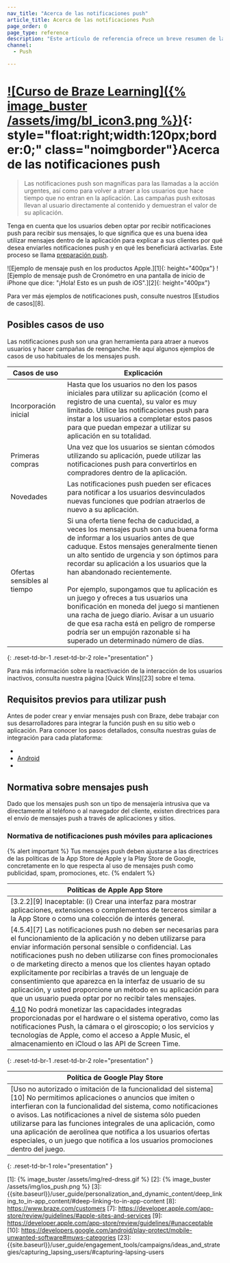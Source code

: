 ```yaml
---
nav_title: "Acerca de las notificaciones push"
article_title: Acerca de las notificaciones Push
page_order: 0
page_type: reference
description: "Este artículo de referencia ofrece un breve resumen de las notificaciones push, proporciona recursos para empezar a utilizar mensajes push y menciona algunas normas."
channel:
  - Push

---
```


# [![Curso de Braze Learning]({% image_buster /assets/img/bl_icon3.png %})](https://learning.braze.com/messaging-channels-push){: style="float:right;width:120px;border:0;" class="noimgborder"}Acerca de las notificaciones push

> Las notificaciones push son magníficas para las llamadas a la acción urgentes, así como para volver a atraer a los usuarios que hace tiempo que no entran en la aplicación. Las campañas push exitosas llevan al usuario directamente al contenido y demuestran el valor de su aplicación.

Tenga en cuenta que los usuarios deben optar por recibir notificaciones push para recibir sus mensajes, lo que significa que es una buena idea utilizar mensajes dentro de la aplicación para explicar a sus clientes por qué desea enviarles notificaciones push y en qué les beneficiará activarlas. Este proceso se llama [preparación push]({{site.baseurl}}/user_guide/message_building_by_channel/push/best_practices/push_primer_messages/).

![Ejemplo de mensaje push en los productos Apple.][1]{: height="400px"}  ![Ejemplo de mensaje push de Cronómetro en una pantalla de inicio de iPhone que dice: "¡Hola! Esto es un push de iOS".][2]{: height="400px"}

Para ver más ejemplos de notificaciones push, consulte nuestros [Estudios de casos][8].

## Posibles casos de uso

Las notificaciones push son una gran herramienta para atraer a nuevos usuarios y hacer campañas de reenganche. He aquí algunos ejemplos de casos de uso habituales de los mensajes push.

| Casos de uso | Explicación |
| -------- | ----------- |
| Incorporación inicial | Hasta que los usuarios no den los pasos iniciales para utilizar su aplicación (como el registro de una cuenta), su valor es muy limitado. Utilice las notificaciones push para instar a los usuarios a completar estos pasos para que puedan empezar a utilizar su aplicación en su totalidad. |
| Primeras compras | Una vez que los usuarios se sientan cómodos utilizando su aplicación, puede utilizar las notificaciones push para convertirlos en compradores dentro de la aplicación. |
| Novedades | Las notificaciones push pueden ser eficaces para notificar a los usuarios desvinculados nuevas funciones que podrían atraerlos de nuevo a su aplicación. |
| Ofertas sensibles al tiempo | Si una oferta tiene fecha de caducidad, a veces los mensajes push son una buena forma de informar a los usuarios antes de que caduque. Estos mensajes generalmente tienen un alto sentido de urgencia y son óptimos para recordar su aplicación a los usuarios que la han abandonado recientemente.<br><br> Por ejemplo, supongamos que tu aplicación es un juego y ofreces a tus usuarios una bonificación en moneda del juego si mantienen una racha de juego diario. Avisar a un usuario de que esa racha está en peligro de romperse podría ser un empujón razonable si ha superado un determinado número de días. |
{: .reset-td-br-1 .reset-td-br-2 role="presentation" }

Para más información sobre la reactivación de la interacción de los usuarios inactivos, consulta nuestra página [Quick Wins][23] sobre el tema.

## Requisitos previos para utilizar push

Antes de poder crear y enviar mensajes push con Braze, debe trabajar con sus desarrolladores para integrar la función push en su sitio web o aplicación. Para conocer los pasos detallados, consulta nuestras guías de integración para cada plataforma:

- 
- [Android]({{site.baseurl}}/developer_guide/platform_integration_guides/android/push_notifications/?tab=android)
- 

## Normativa sobre mensajes push

Dado que los mensajes push son un tipo de mensajería intrusiva que va directamente al teléfono o al navegador del cliente, existen directrices para el envío de mensajes push a través de aplicaciones y sitios.

### Normativa de notificaciones push móviles para aplicaciones

{% alert important %}
Tus mensajes push deben ajustarse a las directrices de las políticas de la App Store de Apple y la Play Store de Google, concretamente en lo que respecta al uso de mensajes push como publicidad, spam, promociones, etc.
{% endalert %}

|Políticas de Apple App Store|
|---|
|[3.2.2][9] Inaceptable: (i) Crear una interfaz para mostrar aplicaciones, extensiones o complementos de terceros similar a la App Store o como una colección de interés general.| 
|[4.5.4][7] Las notificaciones push no deben ser necesarias para el funcionamiento de la aplicación y no deben utilizarse para enviar información personal sensible o confidencial. Las notificaciones push no deben utilizarse con fines promocionales o de marketing directo a menos que los clientes hayan optado explícitamente por recibirlas a través de un lenguaje de consentimiento que aparezca en la interfaz de usuario de su aplicación, y usted proporcione un método en su aplicación para que un usuario pueda optar por no recibir tales mensajes.|
|[4.10](https://developer.apple.com/app-store/review/guidelines/#monetizing-built-in-capabilities) No podrá monetizar las capacidades integradas proporcionadas por el hardware o el sistema operativo, como las notificaciones Push, la cámara o el giroscopio; o los servicios y tecnologías de Apple, como el acceso a Apple Music, el almacenamiento en iCloud o las API de Screen Time.|
{: .reset-td-br-1 .reset-td-br-2 role="presentation" }

|Política de Google Play Store|
|---|
|[Uso no autorizado o imitación de la funcionalidad del sistema][10] No permitimos aplicaciones o anuncios que imiten o interfieran con la funcionalidad del sistema, como notificaciones o avisos. Las notificaciones a nivel de sistema sólo pueden utilizarse para las funciones integrales de una aplicación, como una aplicación de aerolínea que notifica a los usuarios ofertas especiales, o un juego que notifica a los usuarios promociones dentro del juego.|
{: .reset-td-br-1 role="presentation" }

[1]: {% image_buster /assets/img/red-dress.gif %}
[2]: {% image_buster /assets/img/ios_push.png %}
[3]: {{site.baseurl}}/user_guide/personalization_and_dynamic_content/deep_linking_to_in-app_content/#deep-linking-to-in-app-content
[8]: https://www.braze.com/customers
[7]: https://developer.apple.com/app-store/review/guidelines/#apple-sites-and-services
[9]: https://developer.apple.com/app-store/review/guidelines/#unacceptable
[10]: https://developers.google.com/android/play-protect/mobile-unwanted-software#muws-categories
[23]: {{site.baseurl}}/user_guide/engagement_tools/campaigns/ideas_and_strategies/capturing_lapsing_users/#capturing-lapsing-users
